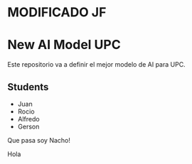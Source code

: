 # MODIFICADO JF


# New AI Model UPC
Este repositorio va a definir el mejor modelo de AI para UPC.

## Students
- Juan
- Rocio
- Alfredo
- Gerson

Que pasa soy Nacho!

Hola 
